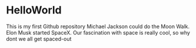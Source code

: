 # HelloWorld
This is my first Github repository
Michael Jackson could do the Moon Walk. Elon Musk started SpaceX. Our fascination with space is really cool, so why dont we all get spaced-out 

